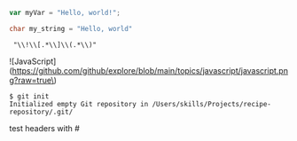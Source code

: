 ``` javascript
var myVar = "Hello, world!";
```
``` c
char my_string = "Hello, world"
```
```regexp
 "\\!\\[.*\\]\\(.*\\)"
```

\!\[JavaScript\]\(https://github.com/github/explore/blob/main/topics/javascript/javascript.png?raw=true\)
```
$ git init
Initialized empty Git repository in /Users/skills/Projects/recipe-repository/.git/
```

<!--
# h1
## h2
###### h6

<img src="https://github.com/github/explore/blob/main/topics/javascript/javascript.png?raw=true" width="32px">
-->


test headers with #
